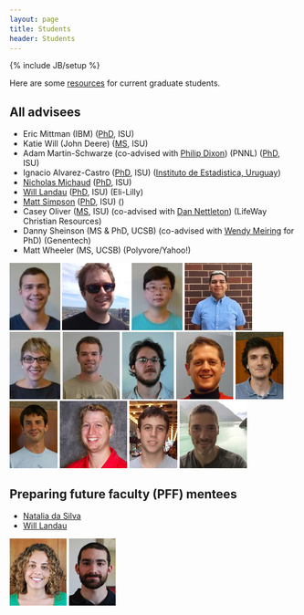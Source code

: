 ```yaml
---
layout: page
title: Students
header: Students
---
```

{% include JB/setup %}


Here are some [resources](resources.html) for current graduate students. 


## All advisees

- Eric Mittman (IBM) ([PhD](thesis/EricMittman_PhDthesis.pdf), ISU)
- Katie Will (John Deere) ([MS](thesis/KatieWill_CC.pdf), ISU)
- Adam Martin-Schwarze (co-advised with [Philip Dixon](http://www.public.iastate.edu/~pdixon/)) (PNNL) ([PhD](thesis/AdamMartinSchwarze_PhDthesis.pdf), ISU)
- Ignacio Alvarez-Castro ([PhD](IgnacioAlvarezCastro_PhDthesis.pdf), ISU) ([Instituto de Estadistica, Uruguay](http://www.iesta.edu.uy/institucional/gente/))
- [Nicholas Michaud](http://www.public.iastate.edu/~michaud/homepage.html) ([PhD](thesis/NicholasMichaud_PhDthesis.pdf), ISU)
- [Will Landau](http://will-landau.com/) 
([PhD](thesis/WillLandau_PhDthesis.pdf), ISU) (Eli-Lilly)
- [Matt Simpson](http://www.themattsimpson.com/) ([PhD](thesis/MattSimpson_PhDthesis.pdf), ISU) ()
- Casey Oliver ([MS](thesis/CaseyOliver_CC.pdf), ISU) (co-advised with [Dan Nettleton](http://stat.iastate.edu/people/dan-nettleton)) (LifeWay Christian Resources)
- Danny Sheinson (MS & PhD, UCSB) (co-advised with [Wendy Meiring](http://www.pstat.ucsb.edu/faculty%20pages/MEIRING.htm) for PhD) (Genentech)
- Matt Wheeler (MS, UCSB) (Polyvore/Yahoo!)

<img src="student_figs/nmgarton.jpg" style="height:118px;" />
<img src="student_figs/colin.jpg" style="height:118px;" />
<img src="student_figs/xiyuansu.jpg" style="height:118px;" />
<img src="student_figs/nulloa_resized.jpg" style="height:118px;" />
<img src="student_figs/kwill.jpg" style="height:118px;" />
<img src="student_figs/emittman.jpg" style="height:118px;" />
<img src="student_figs/ialvarez.jpg" style="height:118px;" />
<img src="student_figs/adamms.jpg" style="height:118px;" />
<img src="student_figs/michaud.jpg" style="height:118px;" />
<img src="student_figs/simpsonm.jpg" style="height:118px;" />
<img src="student_figs/oliver.jpg" style="height:118px;" />
<img src="student_figs/sheinson.jpg" style="height:118px;" />
<img src="student_figs/wheeler.jpg" style="height:118px;" />

## Preparing future faculty (PFF) mentees

- [Natalia da Silva](http://ndasilva.public.iastate.edu/)
- [Will Landau](http://will-landau.com/)

<img src="student_figs/ndasilva.jpg" style="height:118px;" />
<img src="student_figs/landau.jpg" style="height:118px;" />

